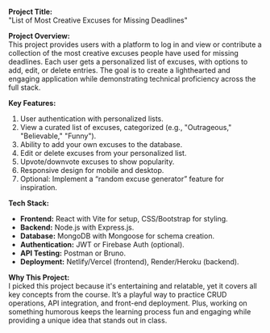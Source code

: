 **Project Title:**  
"List of Most Creative Excuses for Missing Deadlines"

**Project Overview:**  
This project provides users with a platform to log in and view or contribute a collection of the most creative excuses people have used for missing deadlines. Each user gets a personalized list of excuses, with options to add, edit, or delete entries. The goal is to create a lighthearted and engaging application while demonstrating technical proficiency across the full stack.

**Key Features:**  
1. User authentication with personalized lists.  
2. View a curated list of excuses, categorized (e.g., "Outrageous," "Believable," "Funny").  
3. Ability to add your own excuses to the database.  
4. Edit or delete excuses from your personalized list.  
5. Upvote/downvote excuses to show popularity.  
6. Responsive design for mobile and desktop.  
7. Optional: Implement a “random excuse generator” feature for inspiration.

**Tech Stack:**  
- **Frontend:** React with Vite for setup, CSS/Bootstrap for styling.  
- **Backend:** Node.js with Express.js.  
- **Database:** MongoDB with Mongoose for schema creation.  
- **Authentication:** JWT or Firebase Auth (optional).  
- **API Testing:** Postman or Bruno.  
- **Deployment:** Netlify/Vercel (frontend), Render/Heroku (backend).  

**Why This Project:**  
I picked this project because it's entertaining and relatable, yet it covers all key concepts from the course. It’s a playful way to practice CRUD operations, API integration, and front-end deployment. Plus, working on something humorous keeps the learning process fun and engaging while providing a unique idea that stands out in class.

